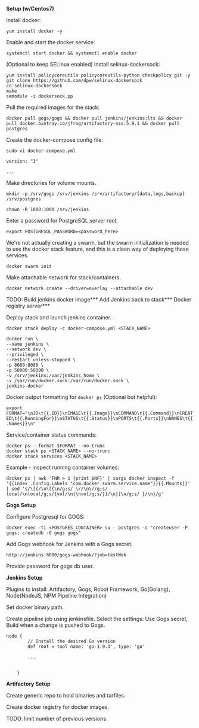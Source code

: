 **Setup (w/Centos7)**

Install docker:

`yum install docker -y`

Enable and start the docker service:

`systemctl start docker && systemctl enable docker`

(Optional to keep SELinux enabled) Install selinux-dockersock:

```
yum install policycoreutils policycoreutils-python checkpolicy git -y
git clone https://github.com/dpw/selinux-dockersock
cd selinux-dockersock
make
semodule -i dockersock.pp
```

Pull the required images for the stack:

`docker pull gogs/gogs && docker pull jenkins/jenkins:lts && docker pull docker.bintray.io/jfrog/artifactory-oss:5.9.1 && docker pull postgres`

Create the docker-compose config file:

`sudo vi docker-compose.yml`

```
version: "3"

...
```


Make directories for volume mounts.

`mkdir -p /srv/gogs /srv/jenkins /srv/artifactory/{data,logs,backup} /srv/postgres`

`chown -R 1000:1000 /srv/jenkins`

Enter a password for PostgreSQL server root.

`export POSTGRESQL_PASSWORD=<password_here>`

We're not actually creating a swarm, but the swarm initialization is needed to use the docker stack feature, and this is a clean way of deploying these services. 

`docker swarm init`

Make attachable network for stack/containers.

`docker network create --driver=overlay --attachable dev`

TODO:
Build jenkins docker image***
Add Jenkins back to stack***
Docker registry server***

Deploy stack and launch jenkins container.

`docker stack deploy -c docker-compose.yml <STACK_NAME>`

```
docker run \
--name jenkins \
--network dev \
--privileged \
--restart unless-stopped \
-p 8080:8080 \
-p 50000:50000 \
-v /srv/jenkins:/var/jenkins_home \
-v /var/run/docker.sock:/var/run/docker.sock \
jenkins-docker
```

Docker output formatting for `docker ps` (Optional but helpful):

`export FORMAT="\nID\t{{.ID}}\nIMAGE\t{{.Image}}\nCOMMAND\t{{.Command}}\nCREATED\t{{.RunningFor}}\nSTATUS\t{{.Status}}\nPORTS\t{{.Ports}}\nNAMES\t{{.Names}}\n"`

Service/container status commands:

```
docker ps --format $FORMAT --no-trunc
docker stack ps <STACK_NAME> --no-trunc
docker stack services <STACK_NAME> 
```

Example - inspect running container volumes:

`docker ps | awk 'FNR > 1 {print $NF}' | xargs docker inspect -f '{{index .Config.Labels "com.docker.swarm.service.name"}}{{.Mounts}}' | sed 's/\[{/\n\[{\n/g;s/ \//\n\//g;s/ local/\nlocal/g;s/{vol/\n{\nvol/g;s/}]/\n}]\n/g;s/ }/\n}/g'`

**Gogs Setup**

Configure Postgresql for GOGS:

`docker exec -ti <POSTGRES_CONTAINER> su - postgres -c "createuser -P gogs; createdb -O gogs gogs"`

Add Gogs webhook for Jenkins with a Gogs secret.

`http://jenkins:8080/gogs-webhook/?job=testWeb`

Provide password for gogs db user.

**Jenkins Setup**

Plugins to install: Artifactory, Gogs, Robot Framework, Go(Golang), Node(NodeJS, NPM Pipeline Integration)

Set docker binary path.

Create pipeline job using jenkinsfile. Select the settings: Use Gogs secret, Build when a change is pushed to Gogs.

```
node {
        // Install the desired Go version
        def root = tool name: 'go-1.9.3', type: 'go'
        
        ...

        
    }
```

**Artifactory Setup**

Create generic repo to hold binaries and tarfiles. 

Create docker registry for docker images. 

TODO: limit number of previous versions.